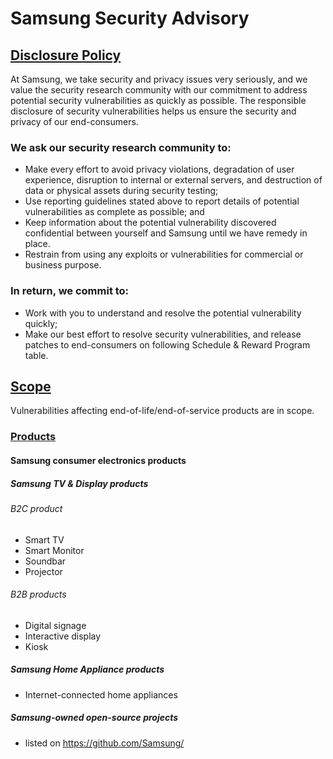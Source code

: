 # Samsung Security Advisory


## [Disclosure Policy](docs/DISCLOSURE.md)

At Samsung, we take security and privacy issues very seriously, and we value the security research community with our commitment to address potential security vulnerabilities as quickly as possible. The responsible disclosure of security vulnerabilities helps us ensure the security and privacy of our end-consumers.

### We ask our security research community to:
* Make every effort to avoid privacy violations, degradation of user experience, disruption to internal or external servers, and destruction of data or physical assets during security testing;
* Use reporting guidelines stated above to report details of potential vulnerabilities as complete as possible; and
* Keep information about the potential vulnerability discovered confidential between yourself and Samsung until we have remedy in place.
* Restrain from using any exploits or vulnerabilities for commercial or business purpose.

### In return, we commit to:
* Work with you to understand and resolve the potential vulnerability quickly;
* Make our best effort to resolve security vulnerabilities, and release patches to end-consumers on following Schedule & Reward Program table.


## [Scope](docs/SCOPE.md)
Vulnerabilities affecting end-of-life/end-of-service products are in scope.


### [Products](docs/PRODUCT.md)

#### Samsung consumer electronics products

##### Samsung TV & Display products
###### B2C product
* Smart TV
* Smart Monitor
* Soundbar
* Projector
###### B2B products
* Digital signage
* Interactive display
* Kiosk

##### Samsung Home Appliance products
* Internet-connected home appliances

##### Samsung-owned open-source projects
* listed on https://github.com/Samsung/
